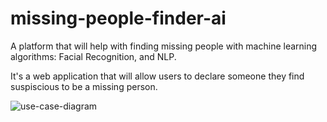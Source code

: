 # missing-people-finder-ai

A platform that will help with finding missing people with machine learning algorithms: Facial Recognition, and NLP.

It's a web application that will allow users to declare someone they find suspiscious to be a missing person.



![use-case-diagram](https://user-images.githubusercontent.com/70814339/139305018-7695c9ab-2c62-44c6-b5a0-141059a240ff.png)
